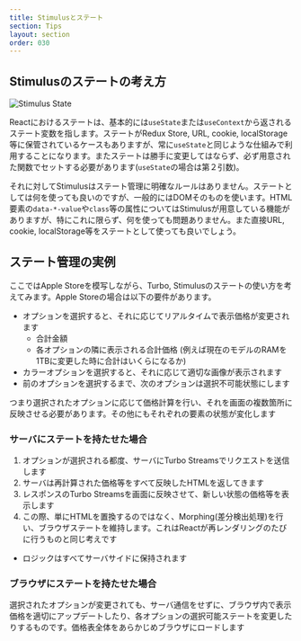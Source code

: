 ```yaml
---
title: Stimulusとステート
section: Tips
layout: section
order: 030
---
```


## Stimulusのステートの考え方

![Stimulus State](content_images/stimulus_state.webp)

Reactにおけるステートは、基本的には`useState`または`useContext`から返されるステート変数を指します。ステートがRedux Store, URL, cookie, localStorage等に保管されているケースもありますが、常に`useState`と同じような仕組みで利用することになります。またステートは勝手に変更してはならず、必ず用意された関数でセットする必要があります(`useState`の場合は第２引数)。

それに対してStimulusはステート管理に明確なルールはありません。ステートとしては何を使っても良いのですが、一般的にはDOMそのものを使います。HTML要素の`data-*-value`や`class`等の属性についてはStimulusが用意している機能がありますが、特にこれに限らず、何を使っても問題ありません。また直接URL, cookie, localStorage等をステートとして使っても良いでしょう。

## ステート管理の実例

ここではApple Storeを模写しながら、Turbo, Stimulusのステートの使い方を考えてみます。Apple Storeの場合は以下の要件があります。

* オプションを選択すると、それに応じてリアルタイムで表示価格が変更されます
    * 合計金額
    * 各オプションの隣に表示される合計価格 (例えば現在のモデルのRAMを1TBに変更した時に合計はいくらになるか)
* カラーオプションを選択すると、それに応じて適切な画像が表示されます
* 前のオプションを選択するまで、次のオプションは選択不可能状態にします

つまり選択されたオプションに応じて価格計算を行い、それを画面の複数箇所に反映させる必要があります。その他にもそれぞれの要素の状態が変化します

### サーバにステートを持たせた場合

1. オプションが選択される都度、サーバにTurbo Streamsでリクエストを送信します
2. サーバは再計算された価格等をすべて反映したHTMLを返してきます
3. レスポンスのTurbo Streamsを画面に反映させて、新しい状態の価格等を表示します
4. この際、単にHTMLを置換するのではなく、Morphing(差分検出処理)を行い、ブラウザステートを維持します。これはReactが再レンダリングのたびに行うものと同じ考えです

* ロジックはすべてサーバサイドに保持されます

### ブラウザにステートを持たせた場合

選択されたオプションが変更されても、サーバ通信をせずに、ブラウザ内で表示価格を適切にアップデートしたり、各オプションの選択可能ステートを変更したりするものです。価格表全体をあらかじめブラウザにロードします

